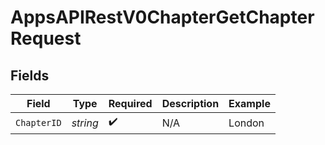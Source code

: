 # AppsAPIRestV0ChapterGetChapterRequest


## Fields

| Field              | Type               | Required           | Description        | Example            |
| ------------------ | ------------------ | ------------------ | ------------------ | ------------------ |
| `ChapterID`        | *string*           | :heavy_check_mark: | N/A                | London             |